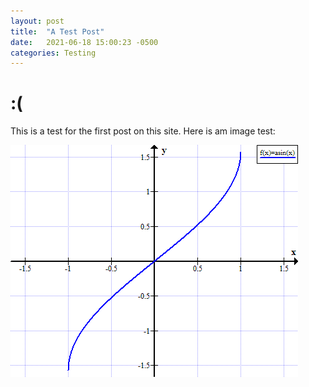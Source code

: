 ```yaml
---
layout: post
title:  "A Test Post"
date:   2021-06-18 15:00:23 -0500
categories: Testing
---
```




# :(

This is a test for the first post on this site.
Here is am image test:

![Space Eddy](/assets/images/arcsin.png)
